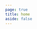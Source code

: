 ```yaml
---
page: true
title: home
aside: false
---
```

<script setup>
import Page from "./.vitepress/theme/components/Page.vue";
import { useData } from "vitepress";
const { theme } = useData();
const posts = theme.value.posts.slice(0,10)
</script>
<Page :posts="posts" :pageCurrent="1" :pagesNum="3" />